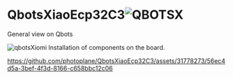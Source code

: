# QbotsXiaoEcp32C3![QBOTSX](https://github.com/photoplane/QbotsXiaoEcp32C3/assets/31778273/1934c15d-6107-43ed-bc89-7643060ec123)
General view on Qbots

![qbotsXiomi](https://github.com/photoplane/QbotsXiaoEcp32C3/assets/31778273/45562583-c743-46a9-b8ae-9449132f3e8a)
Installation of components on the board.



https://github.com/photoplane/QbotsXiaoEcp32C3/assets/31778273/56ec4d5a-3bef-4f3d-8166-c658bbc12c06

